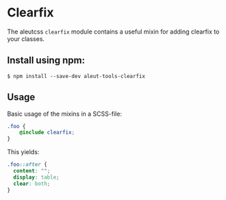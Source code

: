 # Clearfix

The aleutcss `clearfix` module contains a useful mixin for adding clearfix to your classes.


## Install using npm:

```ssh
$ npm install --save-dev aleut-tools-clearfix
```

## Usage

Basic usage of the mixins in a SCSS-file:

```scss
.foo {
	@include clearfix;
}
```

This yields:

```css
.foo::after {
  content: "";
  display: table;
  clear: both;
}
```
